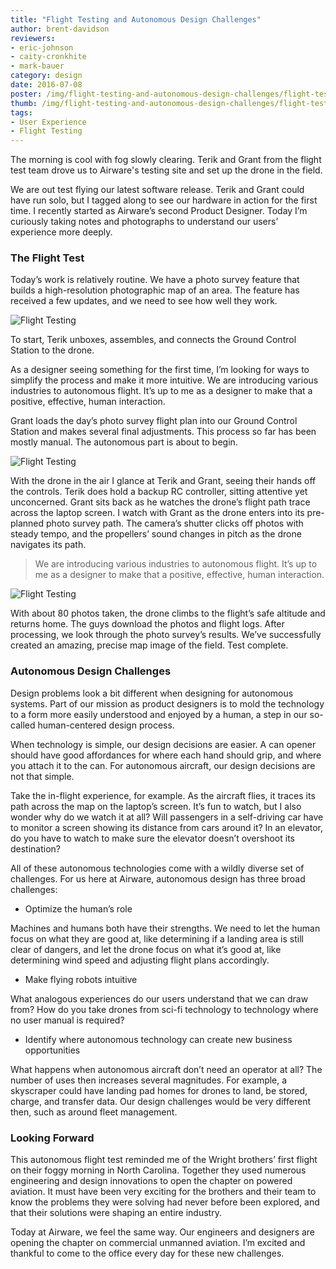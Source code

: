 ```yaml
---
title: "Flight Testing and Autonomous Design Challenges"
author: brent-davidson
reviewers:
- eric-johnson
- caity-cronkhite
- mark-bauer
category: design
date: 2016-07-08
poster: /img/flight-testing-and-autonomous-design-challenges/flight-testing-hero.png
thumb: /img/flight-testing-and-autonomous-design-challenges/flight-testing-card.png
tags:
- User Experience
- Flight Testing
---
```


<p class="lead-style">
  The morning is cool with fog slowly clearing. Terik and Grant from the flight test team drove us to Airware's testing site and set up the drone in the field.
</p>

We are out test flying our latest software release. Terik and Grant could have run solo, but I tagged along to see our hardware in action for the first time. I recently started as Airware’s second Product Designer. Today I’m curiously taking notes and photographs to understand our users’ experience more deeply.

### The Flight Test

Today’s work is relatively routine. We have a photo survey feature that builds a high-resolution photographic map of an area. The feature has received a few updates, and we need to see how well they work.

![Flight Testing](/img/flight-testing-and-autonomous-design-challenges/IMG_8437.jpg)

To start, Terik unboxes, assembles, and connects the Ground Control Station to the drone.

As a designer seeing something for the first time, I’m looking for ways to simplify the process and make it more intuitive. We are introducing various industries to autonomous flight. It’s up to me as a designer to make that a positive, effective, human interaction.

Grant loads the day’s photo survey flight plan into our Ground Control Station and makes several final adjustments. This process so far has been mostly manual. The autonomous part is about to begin.

![Flight Testing](/img/flight-testing-and-autonomous-design-challenges/IMG_8445.jpg)

With the drone in the air I glance at Terik and Grant, seeing their hands off the controls. Terik does hold a backup RC controller, sitting attentive yet unconcerned. Grant sits back as he watches the drone’s flight path trace across the laptop screen. I watch with Grant as the drone enters into its pre-planned photo survey path. The camera’s shutter clicks off photos with steady tempo, and the propellers’ sound changes in pitch as the drone navigates its path.

> We are introducing various industries to autonomous flight. It’s up to me as a designer to make that a positive, effective, human interaction.

![Flight Testing](/img/flight-testing-and-autonomous-design-challenges/IMG_8454.jpg)

With about 80 photos taken, the drone climbs to the flight’s safe altitude and returns home. The guys download the photos and flight logs. After processing, we look through the photo survey’s results. We’ve successfully created an amazing, precise map image of the field. Test complete.


### Autonomous Design Challenges

Design problems look a bit different when designing for autonomous systems. Part of our mission as product designers is to mold the technology to a form more easily understood and enjoyed by a human, a step in our so-called human-centered design process.

When technology is simple, our design decisions are easier. A can opener should have good affordances for where each hand should grip, and where you attach it to the can. For autonomous aircraft, our design decisions are not that simple.

Take the in-flight experience, for example. As the aircraft flies, it traces its path across the map on the laptop’s screen. It’s fun to watch, but I also wonder why do we watch it at all? Will passengers in a self-driving car have to monitor a screen showing its distance from cars around it? In an elevator, do you have to watch to make sure the elevator doesn’t overshoot its destination?

All of these autonomous technologies come with a wildly diverse set of challenges. For us here at Airware, autonomous design has three broad challenges:

- Optimize the human’s role

<p class="list-indent">
Machines and humans both have their strengths. We need to let the human focus on what they are good at, like determining if a landing area is still clear of dangers, and let the drone focus on what it’s good at, like determining wind speed and adjusting flight plans accordingly.
</p>

- Make flying robots intuitive

<p class="list-indent">
What analogous experiences do our users understand that we can draw from? How do you take drones from sci-fi technology to technology where no user manual is required?
</p>

- Identify where autonomous technology can create new business opportunities

<p class="list-indent">
What happens when autonomous aircraft don’t need an operator at all? The number of uses then increases several magnitudes. For example, a skyscraper could have landing pad homes for drones to land, be stored, charge, and transfer data. Our design challenges would be very different then, such as around fleet management.
</p>

### Looking Forward

This autonomous flight test reminded me of the Wright brothers’ first flight on their foggy morning in North Carolina. Together they used numerous engineering and design innovations to open the chapter on powered aviation. It must have been very exciting for the brothers and their team to know the problems they were solving had never before been explored, and that their solutions were shaping an entire industry.

Today at Airware, we feel the same way. Our engineers and designers are opening the chapter on commercial unmanned aviation. I’m excited and thankful to come to the office every day for these new challenges.
